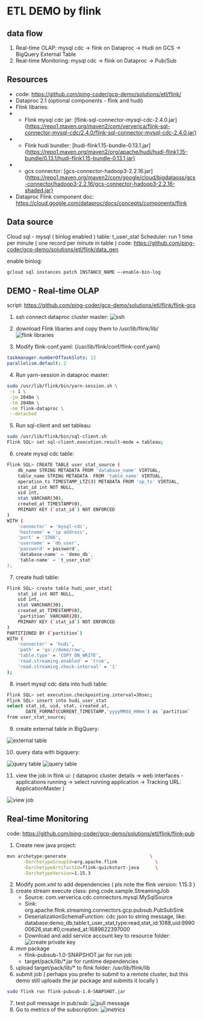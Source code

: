 # ETL DEMO by flink

## data flow
1. Real-time OLAP: mysql cdc -> flink on Dataproc -> Hudi on GCS -> BigQuery External Table
2. Real-time Monitoring: mysql cdc -> flink on Dataproc -> Pub/Sub

## Resources

- code: https://github.com/ping-coder/gcp-demo/solutions/etl/flink/
- Dataproc 2.1 (optional components - flink and hudi)
- Flink libaries:
- - Flink mysql cdc jar: [flink-sql-connector-mysql-cdc-2.4.0.jar]{https://repo1.maven.org/maven2/com/ververica/flink-sql-connector-mysql-cdc/2.4.0/flink-sql-connector-mysql-cdc-2.4.0.jar}
- - Flink hudi bundler: [hudi-flink1.15-bundle-0.13.1.jar]{https://repo1.maven.org/maven2/org/apache/hudi/hudi-flink1.15-bundle/0.13.1/hudi-flink1.15-bundle-0.13.1.jar}
- - gcs connector: [gcs-connector-hadoop3-2.2.16.jar]{https://repo1.maven.org/maven2/com/google/cloud/bigdataoss/gcs-connector/hadoop3-2.2.16/gcs-connector-hadoop3-2.2.16-shaded.jar}
- Dataproc Flink component doc: https://cloud.google.com/dataproc/docs/concepts/components/flink

## Data source
Cloud sql - mysql ( binlog enabled )
table: t_user_stat
Scheduler: run 1 time per minute ( one record per minute in table )
code: https://github.com/ping-coder/gcp-demo/solutions/etl/flink/data_gen

enable binlog:
```bash
gcloud sql instances patch INSTANCE_NAME —-enable-bin-log
```

## DEMO - Real-time OLAP
script: https://github.com/ping-coder/gcp-demo/solutions/etl/flink/flink-gcs

1. ssh connect dataproc cluster master:
![ssh](images/image4.png)

2. download Flink libaries and copy them to /usr/lib/flink/lib/
![flink libraries](images/image2.png)

3. Modify flink-conf.yaml: (/usr/lib/flink/conf/flink-conf.yaml)
```yaml
taskmanager.numberOfTaskSlots: 12
parallelism.default: 2
```
4. Run yarn-session in dataproc master:
```bash
sudo /usr/lib/flink/bin/yarn-session.sh \
 -s 1 \
 -jm 2048m \
 -tm 2048m \
 -nm flink-dataproc \
 --detached
```

5. Run sql-client and set tableau:
```bash
sudo /usr/lib/flink/bin/sql-client.sh
Flink SQL> set sql-client.execution.result-mode = tableau;
```

6. create mysql cdc table:
```bash
Flink SQL> CREATE TABLE user_stat_source (
    db_name STRING METADATA FROM 'database_name' VIRTUAL,
    table_name STRING METADATA  FROM 'table_name' VIRTUAL,
    operation_ts TIMESTAMP_LTZ(3) METADATA FROM 'op_ts' VIRTUAL,
    stat_id int NOT NULL,
    uid int,
    stat VARCHAR(30),
    created_at TIMESTAMP(0),
    PRIMARY KEY (`stat_id`) NOT ENFORCED
)
WITH (
    'connector' = 'mysql-cdc',
    'hostname' = 'ip address',
    'port' = '3306',
    'username' = 'db_user',
    'password' = password',
    'database-name' = 'demo_db',
    'table-name' = 't_user_stat'
);
```

7. create hudi table:
```bash
Flink SQL> create table hudi_user_stat(
    stat_id int NOT NULL,
    uid int,
    stat VARCHAR(30),
    created_at TIMESTAMP(0),
    `partition` VARCHAR(20),
    PRIMARY KEY (`stat_id`) NOT ENFORCED
)
PARTITIONED BY (`partition`)
WITH (
    'connector' = 'hudi',
    'path' = 'gs://demo/raw',
    'table.type' = 'COPY_ON_WRITE',
    'read.streaming.enabled' = 'true',
    'read.streaming.check-interval' = '1'
);
```

8. insert mysql cdc data into hudi table:
```bash
Flink SQL> set execution.checkpointing.interval=30sec;
Flink SQL> insert into hudi_user_stat
select stat_id, uid, stat, created_at,
       DATE_FORMAT(CURRENT_TIMESTAMP,'yyyyMMdd_HHmm') as `partition`
from user_stat_source;
```

9. create external table in BigQuery:

![external table](images/image3.png)

10. query data with bigquery:

![query table](images/image5.png)
![query table](images/image10.png)

11. view the job in flink ui: ( dataproc cluster details -> web interfaces - applications running -> select running application -> Tracking URL: ApplicationMaster )

![view job](images/image6.png)

## Real-time Monitoring

code: https://github.com/ping-coder/gcp-demo/solutions/etl/flink/flink-pub

1. Create new java project:
```bash
mvn archetype:generate                               \
      -DarchetypeGroupId=org.apache.flink              \
      -DarchetypeArtifactId=flink-quickstart-java      \
      -DarchetypeVersion=1.15.3
```

2. Modify pom.xml to add dependencies ( pls note the flink version: 1.15.3 )
3. create stream execute class: ping.code.sample.StreamingJob
   - Source: com.ververica.cdc.connectors.mysql.MySqlSource
   - Sink: org.apache.flink.streaming.connectors.gcp.pubsub.PubSubSink
   - DeserializationSchemaFunction:  cdc json to string message, like:
    database:demo_db,table:t_user_stat,type:read,stat_id:1088,uid:999000626,stat:#0,created_at:1689622397000
   - Download and add service account key to resource folder:
    ![create private key](images/image8.png)
4. mvn package
    - flink-pubsub-1.0-SNAPSHOT.jar for run job
    - target/pack/lib/*.jar for runtime dependencies
5. upload target/pack/lib/* to flink folder: /usr/lib/flink/lib
6. submit job ( perhaps you prefer to submit to a remote cluster, but this demo still uploads the jar package and submits it locally )
```bash
sudo flink run flink-pubsub-1.0-SNAPSHOT.jar
```
7. test pull message in pub/sub:
![pull message](images/image11.png)
8. Go to metrics of the subscription:
![metrics](images/image7.png)